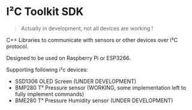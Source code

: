 # I²C Toolkit SDK

> Actually in development, not all devices are working !

C++ Libraries to communicate with sensors or other devices over I²C protocol.

Designed to be used on Raspberry Pi or ESP3266.


Supporting following i²c devices:

- SSD1306 	OLED Screen (UNDER DEVELOPMENT)
- BMP280	T° Pressure sensor (WORKING, some implementation left to fully implement commands)
- BME280	T° Pressure Humidity sensor (UNDER DEVELOPMENT)